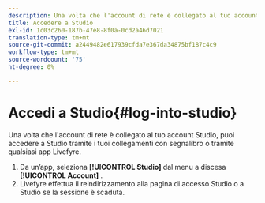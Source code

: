 ```yaml
---
description: Una volta che l'account di rete è collegato al tuo account Studio, puoi accedere a Studio tramite i tuoi collegamenti con segnalibro o tramite qualsiasi app Livefyre.
title: Accedere a Studio
exl-id: 1c03c260-187b-47e8-8f0a-0cd2a46d7021
translation-type: tm+mt
source-git-commit: a2449482e617939cfda7e367da34875bf187c4c9
workflow-type: tm+mt
source-wordcount: '75'
ht-degree: 0%

---
```


# Accedi a Studio{#log-into-studio}

Una volta che l&#39;account di rete è collegato al tuo account Studio, puoi accedere a Studio tramite i tuoi collegamenti con segnalibro o tramite qualsiasi app Livefyre.

1. Da un’app, seleziona **[!UICONTROL Studio]** dal menu a discesa **[!UICONTROL Account]** .
1. Livefyre effettua il reindirizzamento alla pagina di accesso Studio o a Studio se la sessione è scaduta.
